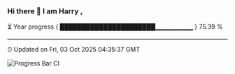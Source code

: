 ### Hi there 👋 I am Harry , 

⏳ Year progress { ██████████████████████▁▁▁▁▁▁▁▁ } 75.39 %

---

⏰ Updated on Fri, 03 Oct 2025 04:35:37 GMT

![Progress Bar CI](https://github.com/duykhang68/duykhang68/workflows/Progress%20Bar%20CI/badge.svg)
